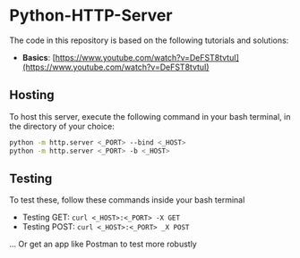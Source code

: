 # Python-HTTP-Server

The code in this repository is based on the following tutorials and solutions:
* **Basics**: [https://www.youtube.com/watch?v=DeFST8tvtuI](https://www.youtube.com/watch?v=DeFST8tvtuI)

## Hosting
To host this server, execute the following command in your bash terminal, in the directory of your choice:
```sh
python -m http.server <_PORT> --bind <_HOST>
python -m http.server <_PORT> -b <_HOST>
```

## Testing
To test these, follow these commands inside your bash terminal
- Testing GET: `curl <_HOST>:<_PORT> -X GET`
- Testing POST: `curl <_HOST>:<_PORT> _X POST`

... Or get an app like Postman to test more robustly